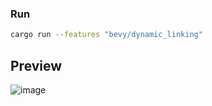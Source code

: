 ### Run

```bash
cargo run --features "bevy/dynamic_linking"
```


## Preview
![image]("./screenshots/img.png")